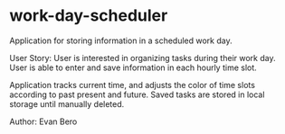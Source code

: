 # work-day-scheduler
Application for storing information in a scheduled work day.

User Story:
User is interested in organizing tasks during their work day. User is able to enter and save information in each hourly time slot. 

Application tracks current time, and adjusts the color of time slots according to past present and future. Saved tasks are stored in local storage until manually deleted.

Author: Evan Bero
